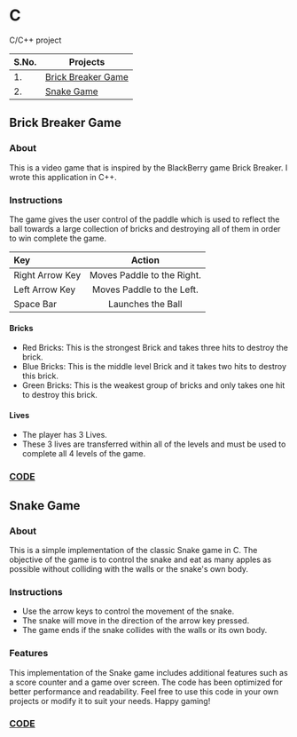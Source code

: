 # C
C/C++ project

| S.No. | Projects |
| --------- | --------- |
| 1. | [Brick Breaker Game](#brick-breaker-game)|
| 2. | [Snake Game](#snake-game) |

## Brick Breaker Game

### About
This is a video game that is inspired by the BlackBerry game Brick Breaker. I wrote this application in C++.

### Instructions
The game gives the user control of the paddle which is used to reflect the ball towards a large collection of bricks and destroying all of them in order to win complete the game.

| Key     | Action    |
| :------------- | :----------: |
|  Right Arrow Key | Moves Paddle to the Right.   | 
| Left Arrow Key   | Moves Paddle to the Left. | 
| Space Bar | Launches the Ball |

#### Bricks
* Red Bricks: This is the strongest Brick and takes three hits to destroy the brick.
* Blue Bricks: This is the middle level Brick and it takes two hits to destroy this brick. 
* Green Bricks: This is the weakest group of bricks and only takes one hit to destroy this brick. 

#### Lives
* The player has 3 Lives.
* These 3 lives are transferred within all of the levels and must be used to complete all 4 levels of the game. 

### [CODE](bricks.cpp)

## Snake Game

### About
This is a simple implementation of the classic Snake game in C. The objective of the game is to control the snake and eat as many apples as possible without colliding with the walls or the snake's own body.

### Instructions
* Use the arrow keys to control the movement of the snake.
* The snake will move in the direction of the arrow key pressed. 
* The game ends if the snake collides with the walls or its own body.

### Features
This implementation of the Snake game includes additional features such as a score counter and a game over screen. The code has been optimized for better performance and readability.
Feel free to use this code in your own projects or modify it to suit your needs.
Happy gaming!

### [CODE](snake-game.c)
